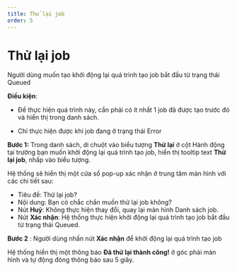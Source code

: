 ```yaml
---
title: Thử lại job
order: 5
---
```


# Thử lại job

Người dùng muốn tạo khởi động lại quá trình tạo job bắt đầu từ trạng thái Queued

**Điều kiện**: 

- Để thực hiện quá trình này, cần phải có ít nhất 1 job đã được tạo trước đó và hiển thị trong danh sách.

- Chỉ thực hiện được khi job đang ở trạng thái Error

**Bước 1:** Trong danh sách, di chuột vào biểu tượng **Thử lại** ở cột Hành động tại trường bạn muốn khởi động lại quá trình tạo job, hiển thị tooltip text **Thử lại job**, nhấp vào biểu tượng.

Hệ thống sẽ hiển thị một cửa sổ pop-up xác nhận ở trung tâm màn hình với các chi tiết sau:

- Tiêu đề: Thử lại job?
- Nội dung: Bạn có chắc chắn muốn thử lại job không?
- Nút **Huỷ**: Không thực hiện thay đổi, quay lại màn hình Danh sách job.
- Nút **Xác nhận**: Hệ thống thực hiện khởi động lại quá trình tạo job bắt đầu từ trạng thái Queued.

**Bước 2** : Người dùng nhấn nút **Xác nhận** để khởi động lại quá trình tạo job

Hệ thống hiển thị một thông báo **Đã thử lại thành công!** ở góc phải màn hình và tự động đóng thông báo sau 5 giây.

